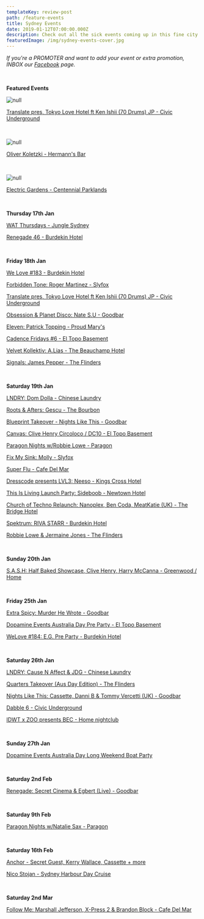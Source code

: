 ```yaml
---
templateKey: review-post
path: /feature-events
title: Sydney Events
date: 2019-01-12T07:00:00.000Z
description: Check out all the sick events coming up in this fine city!
featuredImage: /img/sydney-events-cover.jpg
---
```

_If you're a PROMOTER and want to add your event or extra promotion, INBOX our [Facebook](https://www.facebook.com/ravereviewz) page._

<br>

**Featured Events**

![null](/img/ken-ishii.jpg)

[Translate pres, Tokyo Love Hotel ft Ken Ishii (70 Drums) JP - Civic Underground](https://www.facebook.com/events/268259673875949/)

<br>

![null](/img/oliver.jpg)

[Oliver Koletzki - Hermann's Bar](https://www.facebook.com/events/2146058515712196/)

<br>

![null](/img/eg.jpg)

[Electric Gardens - Centennial Parklands](https://www.facebook.com/events/284358658959133/)

<br>

**Thursday 17th Jan**

[WAT Thursdays - Jungle Sydney](https://www.facebook.com/events/1952534701483025/)

[Renegade 46 - Burdekin Hotel](https://www.facebook.com/events/367692020629175/)

<br>

**Friday 18th Jan**

[We Love #183 - Burdekin Hotel](https://www.facebook.com/events/2082228215422071/)

[Forbidden Tone: Roger Martinez - Slyfox](https://www.facebook.com/events/2198466726833036/)

[Translate pres, Tokyo Love Hotel ft Ken Ishii (70 Drums) JP - Civic Underground](https://www.facebook.com/events/268259673875949/)

[Obsession & Planet Disco: Nate S.U - Goodbar](https://www.facebook.com/events/1982615245191799/)

[Eleven: Patrick Topping - Proud Mary's](https://www.facebook.com/events/999757603555925/)

[Cadence Fridays #6 - El Topo Basement](https://www.facebook.com/events/546581049086352/)

[Velvet Kollektiv: A.Lias - The Beauchamp Hotel](https://www.facebook.com/events/382077669234534/)

[Signals: James Pepper - The Flinders](https://www.facebook.com/events/360957857787425/)

<br>

**Saturday 19th Jan**

[LNDRY: Dom Dolla - Chinese Laundry](https://www.facebook.com/events/580687795711925/)

[Roots & Afters: Gescu - The Bourbon](https://www.facebook.com/events/739078789799808/)

[Blueprint Takeover - Nights Like This - Goodbar](https://www.facebook.com/events/324080108318623/)

[Canvas: Clive Henry Circoloco / DC10 - El Topo Basement](https://www.facebook.com/events/356915508420492/)

[Paragon Nights w/Robbie Lowe - Paragon](https://www.facebook.com/events/2154808681515822/)

[Fix My Sink: Molly - Slyfox](https://www.facebook.com/events/2225252347737542/)

[Super Flu - Cafe Del Mar](https://www.facebook.com/events/263434427699591/)

[Dresscode presents LVL3: Neeso - Kings Cross Hotel](https://www.facebook.com/events/319511935332275)

[This Is Living Launch Party: Sideboob - Newtown Hotel](https://www.facebook.com/events/503118660095066/)

[Church of Techno Relaunch: Nanoplex, Ben Coda, MeatKatie (UK) - The Bridge Hotel](https://www.facebook.com/events/1966443776796412/)

[Spektrum: RIVA STARR - Burdekin Hotel](https://www.facebook.com/events/370088237099383/)

[Robbie Lowe & Jermaine Jones - The Flinders](https://www.facebook.com/events/2056735857719958/)

<br>

**Sunday 20th Jan**

[S.A.S.H: Half Baked Showcase, Clive Henry, Harry McCanna - Greenwood / Home](https://www.facebook.com/events/385463162205275/)

<br>

**Friday 25th Jan**

[Extra Spicy: Murder He Wrote - Goodbar](https://www.facebook.com/events/744341619278481/)

[Dopamine Events Australia Day Pre Party - El Topo Basement](https://www.facebook.com/events/329637797762556/)

[WeLove #184: E.G. Pre Party - Burdekin Hotel](https://www.facebook.com/events/243191193289031/)

<br>

**Saturday 26th Jan**

[LNDRY: Cause N Affect & JDG - Chinese Laundry](https://www.facebook.com/events/2415338141871765/)

[Quarters Takeover (Aus Day Edition) - The Flinders](https://www.facebook.com/events/225950118295370)

[Nights Like This: Cassette, Danni B & Tommy Vercetti (UK) - Goodbar](https://www.facebook.com/events/361199521095624/)

[Dabble 6 - Civic Underground](https://www.facebook.com/events/280614289469038/)

[IDWT x ZOO presents BEC  - Home nightclub](https://www.facebook.com/events/314495592506620/)

<br>

**Sunday 27th Jan**

[Dopamine Events Australia Day Long Weekend Boat Party](https://www.facebook.com/events/134183920866712/)

<br>

**Saturday 2nd Feb**

[Renegade: Secret Cinema & Egbert (Live) - Goodbar](https://www.facebook.com/events/355480655243981/)

<br>

**Saturday 9th Feb**

[Paragon Nights w/Natalie Sax - Paragon](https://www.facebook.com/events/2644826328868622/)

<br>

**Saturday 16th Feb**

[Anchor - Secret Guest, Kerry Wallace, Cassette + more](https://www.facebook.com/events/407885913344741/)

[Nico Stojan - Sydney Harbour Day Cruise](https://www.facebook.com/events/565024023969951/)

<br>

**Saturday 2nd Mar**

[Follow Me: Marshall Jefferson, X-Press 2 & Brandon Block - Cafe Del Mar](https://www.facebook.com/events/1998886000164449/)
